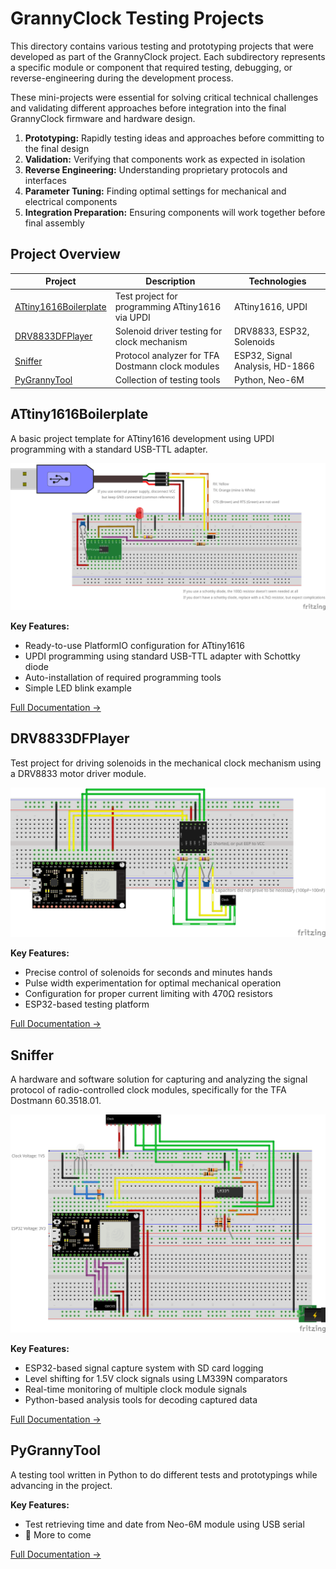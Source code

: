# GrannyClock Testing Projects

This directory contains various testing and prototyping projects that were developed as part of the GrannyClock project. Each subdirectory represents a specific module or component that required testing, debugging, or reverse-engineering during the development process.

These mini-projects were essential for solving critical technical challenges and validating different approaches before integration into the final GrannyClock firmware and hardware design.

1. **Prototyping:** Rapidly testing ideas and approaches before committing to the final design
2. **Validation:** Verifying that components work as expected in isolation
3. **Reverse Engineering:** Understanding proprietary protocols and interfaces
4. **Parameter Tuning:** Finding optimal settings for mechanical and electrical components
5. **Integration Preparation:** Ensuring components will work together before final assembly

## Project Overview

| Project                                         | Description                                      | Technologies                    |
| ----------------------------------------------- | ------------------------------------------------ | ------------------------------- |
| [ATtiny1616Boilerplate](#attiny1616boilerplate) | Test project for programming ATtiny1616 via UPDI | ATtiny1616, UPDI                |
| [DRV8833DFPlayer](#drv8833dfplayer)             | Solenoid driver testing for clock mechanism      | DRV8833, ESP32, Solenoids       |
| [Sniffer](#sniffer)                             | Protocol analyzer for TFA Dostmann clock modules | ESP32, Signal Analysis, HD-1866 |
| [PyGrannyTool](#pygrannytool)                   | Collection of testing tools                      | Python, Neo-6M                  |

## ATtiny1616Boilerplate

A basic project template for ATtiny1616 development using UPDI programming with a standard USB-TTL adapter.

![ATtiny1616 Breadboard Circuit](ATtiny1616Boilerplate/circuit/ATtiny1616Boilerplate_bb.png)

**Key Features:**

- Ready-to-use PlatformIO configuration for ATtiny1616
- UPDI programming using standard USB-TTL adapter with Schottky diode
- Auto-installation of required programming tools
- Simple LED blink example

[Full Documentation →](ATtiny1616Boilerplate/README.md)

## DRV8833DFPlayer

Test project for driving solenoids in the mechanical clock mechanism using a DRV8833 motor driver module.

![DRV8833 Breadboard Circuit](DRV8833DFPlayer/circuit/DRV8833_bb.png)

**Key Features:**

- Precise control of solenoids for seconds and minutes hands
- Pulse width experimentation for optimal mechanical operation
- Configuration for proper current limiting with 470Ω resistors
- ESP32-based testing platform

[Full Documentation →](DRV8833DFPlayer/README.md)

## Sniffer

A hardware and software solution for capturing and analyzing the signal protocol of radio-controlled clock modules, specifically for the TFA Dostmann 60.3518.01.

![Sniffer Breadboard Circuit](Sniffer/circuit/Sniffer_bb.png)

**Key Features:**

- ESP32-based signal capture system with SD card logging
- Level shifting for 1.5V clock signals using LM339N comparators
- Real-time monitoring of multiple clock module signals
- Python-based analysis tools for decoding captured data

[Full Documentation →](Sniffer/README.md)

## PyGrannyTool

A testing tool written in Python to do different tests and prototypings while advancing in the project.

**Key Features:**

- Test retrieving time and date from Neo-6M module using USB serial
- 🚧 More to come

[Full Documentation →](Sniffer/README.md)
